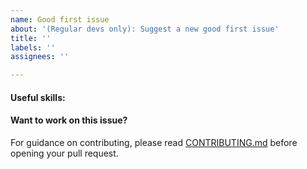 ```yaml
---
name: Good first issue
about: '(Regular devs only): Suggest a new good first issue'
title: ''
labels: ''
assignees: ''

---
```


<!-- Needs the label "good first issue" assigned manually before or after opening -->

<!-- A good first issue is an uncontroversial issue, that has a relatively unique and obvious solution -->

<!-- Motivate the issue and explain the solution briefly -->

#### Useful skills:

<!-- (For example, “C++11 std::thread”, “Qt5 GUI and async GUI design” or “basic understanding of Flocoin mining and the Flocoin Core RPC interface”.) -->

#### Want to work on this issue?

For guidance on contributing, please read [CONTRIBUTING.md](https://github.com/flocoin/flocoin/blob/master/CONTRIBUTING.md) before opening your pull request.
